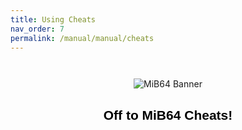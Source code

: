 ```yaml
---
title: Using Cheats
nav_order: 7
permalink: /manual/manual/cheats
---
```


<p align="center">
  <img src="/manual/asset/images/mib64_banner.png" alt="MiB64 Banner" style="max-width:80%; margin-top:2em;" />
</p>

<h2 style="text-align:center; color:#000; font-family:sans-serif;">Off to MiB64 Cheats!</h2>

<!-- ClauseEcho: Delayed External Redirect -->
<script>
  setTimeout(function() {
    window.location.href = "https://mib64.github.io/cheats/";
  }, 400); // 400ms delay to allow image to load
</script>
